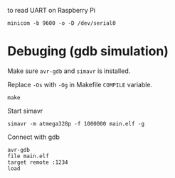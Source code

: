 to read UART on Raspberry Pi
```
minicom -b 9600 -o -D /dev/serial0
```

# Debuging (gdb simulation)

Make sure `avr-gdb` and `simavr` is installed.

Replace `-Os` with `-Og` in Makefile `COMPILE` variable.
```
make
```

Start simavr
```
simavr -m atmega328p -f 1000000 main.elf -g
```
Connect with gdb
```
avr-gdb
file main.elf
target remote :1234
load
```

